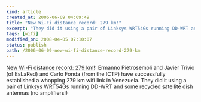 ```yaml
---
kind: article
created_at: 2006-06-09 04:09:49
title: "New Wi-Fi distance record: 279 km!"
excerpt: "They did it using a pair of Linksys WRT54Gs running DD-WRT and some recycled satellite dish antennas (no amplifiers!)"
tags: [wifi]
modified_on: 2008-04-05 07:10:07
status: publish 
path: /2006-06-09-new-wi-fi-distance-record-279-km
---
```


<a href="http://constructiveinterference.net/archives/199">New Wi-Fi distance record: 279 km!</a>:
Ermanno Pietrosemoli and Javier Trivio (of EsLaRed) and Carlo Fonda (from the ICTP) have successfully established a whopping 279 km wifi link in Venezuela. They did it using a pair of Linksys WRT54Gs running DD-WRT and some recycled satellite dish antennas (no amplifiers!)